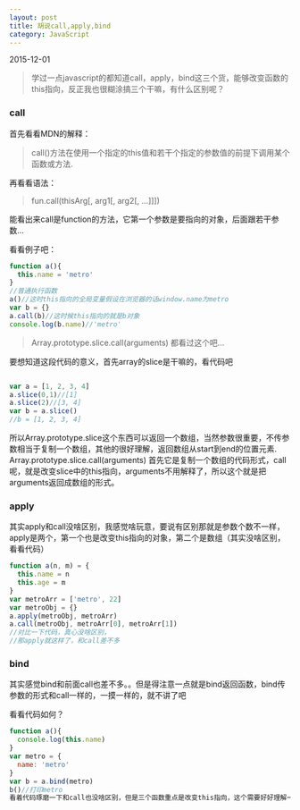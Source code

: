 ```yaml
---
layout: post
title: 胡说call,apply,bind
category: JavaScript
---
```


2015-12-01

>  学过一点javascript的都知道call，apply，bind这三个货，能够改变函数的this指向，反正我也很糊涂搞三个干嘛，有什么区别呢？

###  **call**

首先看看MDN的解释：

>    call()方法在使用一个指定的this值和若干个指定的参数值的前提下调用某个函数或方法.

再看看语法：

>  fun.call(thisArg[, arg1[, arg2[, ...]]])

能看出来call是function的方法，它第一个参数是要指向的对象，后面跟若干参数...

看看例子吧：

```javascript   
function a(){
  this.name = 'metro'
}
//普通执行函数
a()//这时this指向的全局变量假设在浏览器的话window.name为metro
var b = {}
a.call(b)//这时候this指向的就是b对象
console.log(b.name)//'metro'
```

>  Array.prototype.slice.call(arguments)  都看过这个吧...

要想知道这段代码的意义，首先array的slice是干嘛的，看代码吧

```javascript

var a = [1, 2, 3, 4]
a.slice(0,1)//[1]
a.slice(2)//[3, 4]
var b = a.slice()
//b = [1, 2, 3, 4]

```

所以Array.prototype.slice这个东西可以返回一个数组，当然参数很重要，不传参数相当于复制一个数组，其他的很好理解，返回数组从start到end的位置元素.
Array.prototype.slice.call(arguments)
首先它是复制一个数组的代码形式，call呢，就是改变slice中的this指向，arguments不用解释了，所以这个就是把arguments返回成数组的形式。

###  **apply**

其实apply和call没啥区别，我感觉啥玩意，要说有区别那就是参数个数不一样，apply是两个，第一个也是改变this指向的对象，第二个是数组（其实没啥区别，看看代码）

```javascript
function a(n, m) = {
  this.name = n
  this.age = m
}
var metroArr = ['metro', 22]
var metroObj = {}
a.apply(metroObj, metroArr)
a.call(metroObj, metroArr[0], metroArr[1])
//对比一下代码，真心没啥区别，
//那apply就这样了，和call差不多
```

### **bind**

其实感觉bind和前面call也差不多。。但是得注意一点就是bind返回函数，bind传参数的形式和call一样的，一摸一样的，就不讲了吧

看看代码如何？

```javascript
function a(){
  console.log(this.name)
}
var metro = {
  name: 'metro'
}
var b = a.bind(metro)
b()//打印metro
看着代码琢磨一下和call也没啥区别，但是三个函数重点是改变this指向，这个需要好好理解一下
```
